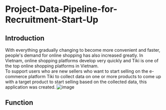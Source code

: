 # Project-Data-Pipeline-for-Recruitment-Start-Up

## Introduction
With everything gradually changing to become more convenient and faster, people's demand for online shopping has also increased greatly. In Vietnam, online shopping platforms develop very quickly and Tiki is one of the top online shopping platforms in Vietnam.
<br>
To support users who are new sellers who want to start selling on the e-commerce platform Tiki to collect data on one or more products to come up with a target product to start selling based on the collected data, this application was created.
![image](https://github.com/DuyDoan233/Project-Data-Pipeline-for-Recruitment-Start-Up-/assets/101572443/cabcd042-6821-4a4b-aa58-ea5a458bdec6)

## Function
